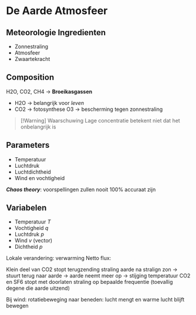 # De Aarde Atmosfeer

## Meteorologie Ingredienten

- Zonnestraling
- Atmosfeer
- Zwaartekracht

## Composition

H2O, CO2, CH4 -> **Broeikasgassen**
- H2O -> belangrijk voor *leven*
- CO2 -> fotosynthese
O3 -> bescherming tegen zonnestraling

> [!Warning] Waarschuwing
> Lage concentratie betekent niet dat het onbelangrijk is

## Parameters

- Temperatuur
- Luchtdruk
- Luchtdichtheid
- Wind en vochtigheid

***Chaos theory***: voorspellingen zullen nooit 100% accuraat zijn

## Variabelen

- Temperatuur *T*
- Vochtigheid *q*
- Luchtdruk *p*
- Wind *v* (vector)
- Dichtheid *p*

Lokale verandering: verwarming
Netto flux: 

Klein deel van CO2 stopt terugzending straling aarde na stralign zon -> stuurt terug naar aarde -> aarde neemt meer op -> stijging temperatuur
CO2 en SF6 stopt met doorlaten straling op bepaalde frequentie (toevallig degene die aarde uitzend)

Bij wind: rotatiebeweging naar beneden: lucht mengt en warme lucht blijft bewegen